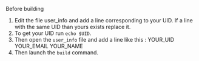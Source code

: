 Before building 

1. Edit the file user_info and add a line corresponding to your UID. If a line with the same UID than yours exists replace it. 
2. To get your UID run `echo $UID`.
3. Then open the `user_info` file and add a line like this : YOUR_UID YOUR_EMAIL YOUR_NAME
4. Then launch the `build` command.
